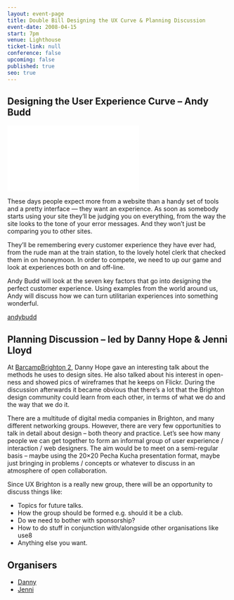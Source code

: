 ```yaml
---
layout: event-page
title: Double Bill Designing the UX Curve & Planning Discussion
event-date: 2008-04-15
start: 7pm
venue: Lighthouse
ticket-link: null
conference: false
upcoming: false
published: true
seo: true
---
```

## Designing the User Experience Curve – Andy Budd

<div class="responsive-height-limiter"><div class="embed-container vga"><iframe src="//www.slideshare.net/slideshow/embed_code/491406" frameborder="0" scrolling="no" allowfullscreen></iframe></div></div>

These days people expect more from a website than a handy set of tools and a pretty interface — they want an experience. As soon as somebody starts using your site they’ll be judging you on everything, from the way the site looks to the tone of your error messages. And they won’t just be comparing you to other sites.

They’ll be remembering every customer experience they have ever had, from the rude man at the train station, to the lovely hotel clerk that checked them in on honeymoon. In order to compete, we need to up our game and look at experiences both on and off-line.

Andy Budd will look at the seven key factors that go into designing the perfect customer experience. Using examples from the world around us, Andy will discuss how we can turn utilitarian experiences into something wonderful.

[andybudd](http://twitter.com/andybudd "Andy on Twitter")

## Planning Discussion – led by Danny Hope & Jenni Lloyd

At [BarcampBrighton 2](http://barcamp.org/w/page/400551/BarCampBrighton2), Danny Hope gave an interesting talk about the methods he uses to design sites. He also talked about his interest in open-ness and showed pics of wireframes that he keeps on Flickr. During the discussion afterwards it became obvious that there’s a lot that the Brighton design community could learn from each other, in terms of what we do and the way that we do it.

There are a multitude of digital media companies in Brighton, and many different networking groups. However, there are very few opportunities to talk in detail about design – both theory and practice. Let’s see how many people we can get together to form an informal group of user experience / interaction / web designers. The aim would be to meet on a semi-regular basis – maybe using the 20×20 Pecha Kucha presentation format, maybe just bringing in problems / concepts or whatever to discuss in an atmosphere of open collaboration.

Since UX Brighton is a really new group, there will be an opportunity to discuss things like:

* Topics for future talks.
* How the group should be formed e.g. should it be a club.
* Do we need to bother with sponsorship?
* How to do stuff in conjunction with/alongside other organisations like use8
* Anything else you want.

## Organisers

* <a href="https://uxbri.org/about/#danny">Danny</a>
* <a href="https://uxbri.org/about/#jenni">Jenni</a>